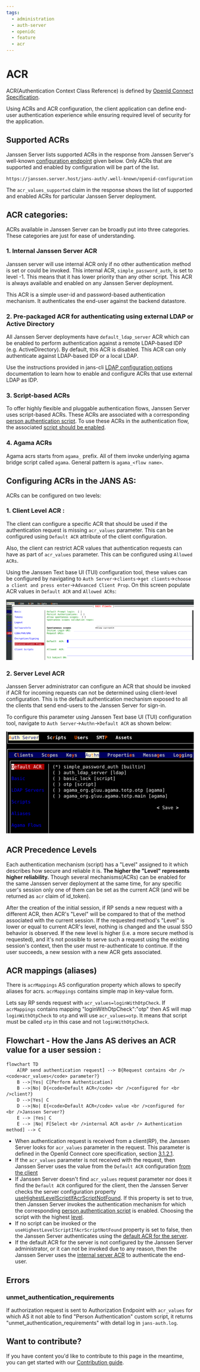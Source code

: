 ```yaml
---
tags:
  - administration
  - auth-server
  - openidc
  - feature
  - acr
---
```


# ACR

ACR(Authentication Context Class Reference) is defined by   [OpenId Connect Specification](https://openid.net/specs/openid-connect-core-1_0.html#Terminology).

Using ACRs and ACR configuration, the client application can define end-user authentication experience while ensuring
required level of security for the application.

## Supported ACRs

Janssen Server lists supported ACRs in the response from Janssen Server's well-known
[configuration endpoint](../endpoints/configuration.md) given below. Only ACRs that are supported and enabled by configuration
will be part of the list.

```text
https://janssen.server.host/jans-auth/.well-known/openid-configuration
```

The `acr_values_supported` claim in the response shows the list of supported and enabled ACRs for particular Janssen Server
deployment.

## ACR categories:

ACRs available in Janssen Server can be broadly put into three categories. These categories are just for ease of
understanding.

### 1. Internal Janssen Server ACR

Janssen server will use internal ACR only if no other authentication method is set or could be invoked.
This internal ACR, `simple_password_auth`, is set to level -1. This means that it has lower
priority than any other script. This ACR is always available and enabled on any Janssen Server deployment.

This ACR is a simple user-id and password-based authentication mechanism. It authenticates the end-user
against the backend datastore.

### 2. Pre-packaged ACR for authenticating using external LDAP or Active Directory

All Janssen Server deployments have `default_ldap_server` ACR which can be enabled to perform authentication against a
remote LDAP-based IDP (e.g. ActiveDirectory). By default, this ACR is disabled. This ACR can only authenticate against
LDAP-based IDP or a local LDAP.

Use the instructions provided in jans-cli [LDAP configuration options](../../config-guide/auth-server-config/ldap-configuration.md) documentation to learn how to enable and configure ACRs that use external LDAP as IDP.

### 3. Script-based ACRs

To offer highly flexible and pluggable authentication flows, Janssen Server uses script-based ACRs. These ACRs are
associated with a corresponding [person authentication script](../../developer/scripts/person-authentication.md). To use these ACRs
in the authentication flow, the associated [script should be enabled](../../developer/scripts/person-authentication.md#enabling-an-authentication-mechanism).

### 4. Agama ACRs

Agama acrs starts from `agama_` prefix. All of them invoke underlying agama bridge script called `agama`.
General pattern is `agama_<flow name>`.

## Configuring ACRs in the JANS AS:

ACRs can be configured on two levels:
### 1. Client Level ACR :

The client can configure a specific ACR that should be used if the authentication request is missing `acr_values`
parameter. This can be configured using `Default ACR` attribute of the client configuration.

Also, the client can restrict ACR values that authentication requests can have as part of `acr_values` parameter. This can be configured using `Allowed ACRs`.

Using the Janssen Text base UI (TUI) configuration tool, these values can be configured by navigating to
`Auth Server`->`clients`->`get clients`->`choose a client and press enter`->`Advanced Client Prop`. On this screen
populate ACR values in `Default ACR` and `Allowed ACRs`:

![](../../../assets/image-tui-client-advance-properties.png)

### 2. Server Level ACR

Janssen Server administrator can configure an ACR that should be invoked if ACR for incoming requests can not be
determined using client-level configuration. This is the default authentication mechanism exposed to all the clients
that send end-users to the Janssen Server for sign-in.

To configure this parameter using Janssen Text base UI (TUI) configuration
tool, navigate to `Auth Server`->`Authn`->`Default ACR` as shown below:

![](../../../assets/tui-authn-dafault-acr.png)

## ACR Precedence Levels

Each authentication mechanism (script) has a "Level" assigned to it which describes how secure and reliable it is.
**The higher the "Level" represents higher reliability.** Though several mechanisms(ACRs) can be
enabled for the same Janssen server deployment at the same time, for any specific user's session only one of them can be
set as the current ACR (and will be returned as `acr` claim of id_token).

After the creation of the initial session, if RP sends a new request with a different ACR, then ACR's "Level" will be compared
to that of the method associated with the current session. If the requested method's "Level" is lower or equal to current
ACR's level, nothing is changed and the usual SSO behavior is observed. If the new level is higher (i.e. a more secure
method is requested), and it's not possible to serve such a request using the existing session's context, then the user
must re-authenticate to continue. If the user succeeds, a new session with a new ACR gets associated.

## ACR mappings (aliases)

There is `acrMappings` AS configuration property which allows to specify aliases for acrs.
`acrMappings` contains simple map in key-value form.

Lets say RP sends request with `acr_values=loginWithOtpCheck`. If `acrMappings` contains mapping "loginWithOtpCheck":"otp" then
AS will map `loginWithOtpCheck` to `otp` and will use `acr_values=otp`. 
It means that script must be called `otp` in this case and not `loginWithOtpCheck`. 

## Flowchart - How the Jans AS derives an ACR value for a user session :

```mermaid
flowchart TD
    A[RP send authentication request] --> B{Request contains <br /><code>acr_values</code> parameter?}
    B -->|Yes| C[Perform Authentication]
    B -->|No| D{<code>Default ACR</code> <br />configured for <br />client?}
    D -->|Yes| C
    D -->|No| E{<code>Default ACR</code> value <br />configured for <br />Janssen Server?}
    E --> |Yes| C
    E --> |No| F[Select <br />internal ACR as<br /> Authentication method] --> C
```

- When authentication request is received from a client(RP), the Janssen Server looks for `acr_values` parameter in
  the request. This parameter is defined in the OpenId Connect core specification,
  section [3.1.2.1](https://openid.net/specs/openid-connect-core-1_0.html#AuthRequest).
- If the `acr_values` parameter is not received with the request, then Janssen Server uses the
  value from the `Default ACR` configuration [from the client](#1-client-level-acr-)
- If Janssen Server doesn't find `acr_values` request parameter nor does it find the `Default ACR` configured for the
  client, then the Janssen Server checks the server configuration property
  [useHighestLevelScriptIfAcrScriptNotFound](../../reference/json/properties/janssenauthserver-properties.md#usehighestlevelscriptifacrscriptnotfound).
  If this property is set to true, then Janssen Server invokes the authentication mechanism for which the corresponding
  [person authentication script](#3-script-based-acrs) is enabled. Choosing the script with the highest
  [level](#acr-precedence-levels).
- If no script can be invoked or the `useHighestLevelScriptIfAcrScriptNotFound` property is set to false,
  then the Janssen Server authenticates using the [default ACR for the server](#2-server-level-acr).
- If the default ACR for the server is not configured by the Janssen Server administrator, or it can not be invoked due
  to any reason, then the Janssen Server uses the [internal server ACR](#1-internal-janssen-server-acr) to authenticate
  the end-user.

## Errors 

### unmet_authentication_requirements

If authorization request is sent to Authorization Endpoint with `acr_values` for which 
AS it not able to find "Person Authentication" custom script, it returns "unmet_authentication_requirements"
with detail log in `jans-auth.log`.

## Want to contribute?

If you have content you'd like to contribute to this page in the meantime, you can get started with our [Contribution guide](https://docs.jans.io/head/CONTRIBUTING/).
